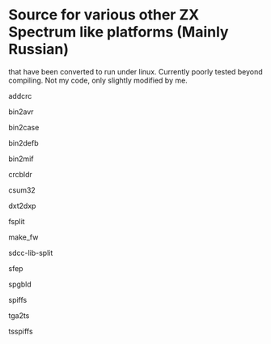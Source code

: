 # Source for various other ZX Spectrum like platforms (Mainly Russian)
  that have been converted to run under linux. Currently poorly tested
  beyond compiling. Not my code, only slightly modified by me.

addcrc

bin2avr

bin2case

bin2defb

bin2mif

crcbldr

csum32

dxt2dxp

fsplit

make_fw

sdcc-lib-split

sfep

spgbld

spiffs

tga2ts

tsspiffs
